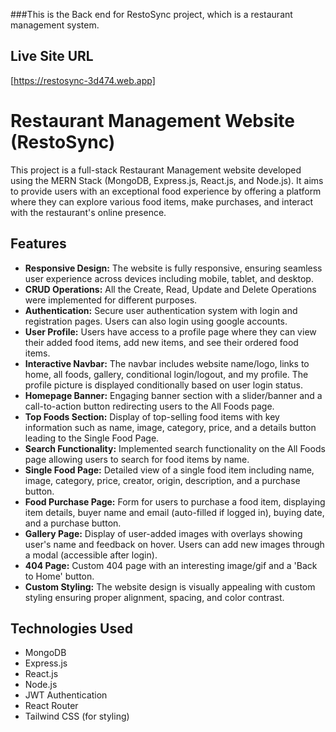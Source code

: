 ###This is the Back end for RestoSync project, which is a restaurant management system.

## Live Site URL
[https://restosync-3d474.web.app]

# Restaurant Management Website (RestoSync)

This project is a full-stack Restaurant Management website developed using the MERN Stack (MongoDB, Express.js, React.js, and Node.js). It aims to provide users with an exceptional food experience by offering a platform where they can explore various food items, make purchases, and interact with the restaurant's online presence.



## Features
- **Responsive Design:** The website is fully responsive, ensuring seamless user experience across devices including mobile, tablet, and desktop.
- **CRUD Operations:** All the Create, Read, Update and Delete Operations were implemented for different purposes.
- **Authentication:** Secure user authentication system with login and registration pages. Users can also login using google accounts.
- **User Profile:** Users have access to a profile page where they can view their added food items, add new items, and see their ordered food items.
- **Interactive Navbar:** The navbar includes website name/logo, links to home, all foods, gallery, conditional login/logout, and my profile. The profile picture is displayed conditionally based on user login status.
- **Homepage Banner:** Engaging banner section with a slider/banner and a call-to-action button redirecting users to the All Foods page.
- **Top Foods Section:** Display of top-selling food items with key information such as name, image, category, price, and a details button leading to the Single Food Page.
- **Search Functionality:** Implemented search functionality on the All Foods page allowing users to search for food items by name.
- **Single Food Page:** Detailed view of a single food item including name, image, category, price, creator, origin, description, and a purchase button.
- **Food Purchase Page:** Form for users to purchase a food item, displaying item details, buyer name and email (auto-filled if logged in), buying date, and a purchase button.
- **Gallery Page:** Display of user-added images with overlays showing user's name and feedback on hover. Users can add new images through a modal (accessible after login).
- **404 Page:** Custom 404 page with an interesting image/gif and a 'Back to Home' button.
- **Custom Styling:** The website design is visually appealing with custom styling ensuring proper alignment, spacing, and color contrast.



## Technologies Used
- MongoDB
- Express.js
- React.js
- Node.js
- JWT Authentication
- React Router
- Tailwind CSS (for styling)

